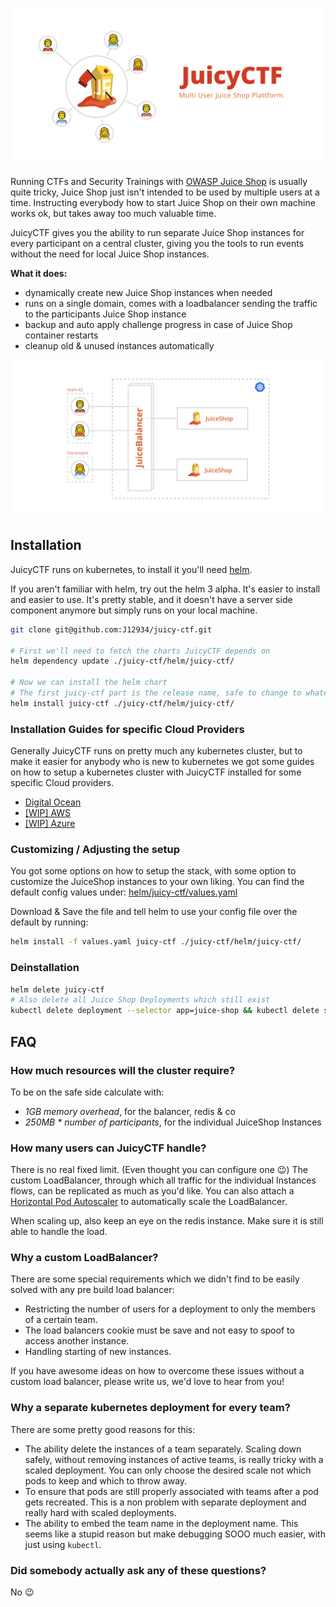 ![Juicy CTF, Multi User Juice Shop Platform](./cover.svg)

Running CTFs and Security Trainings with [OWASP Juice Shop](https://github.com/bkimminich/juice-shop) is usually quite tricky, Juice Shop just isn't intended to be used by multiple users at a time.
Instructing everybody how to start Juice Shop on their own machine works ok, but takes away too much valuable time.

JuicyCTF gives you the ability to run separate Juice Shop instances for every participant on a central cluster, giving you the tools to run events without the need for local Juice Shop instances.

**What it does:**

- dynamically create new Juice Shop instances when needed
- runs on a single domain, comes with a loadbalancer sending the traffic to the participants Juice Shop instance
- backup and auto apply challenge progress in case of Juice Shop container restarts
- cleanup old & unused instances automatically

![Juicy CTF, High Level Architecture Diagram](./high-level-architecture.svg)

## Installation

JuicyCTF runs on kubernetes, to install it you'll need [helm](https://helm.sh).

If you aren't familiar with helm, try out the helm 3 alpha.
It's easier to install and easier to use. It's pretty stable, and it doesn't have a server side component anymore but simply runs on your local machine.

```sh
git clone git@github.com:J12934/juicy-ctf.git

# First we'll need to fetch the charts JuicyCTF depends on
helm dependency update ./juicy-ctf/helm/juicy-ctf/

# Now we can install the helm chart
# The first juicy-ctf part is the release name, safe to change to whatever you like.
helm install juicy-ctf ./juicy-ctf/helm/juicy-ctf/
```

### Installation Guides for specific Cloud Providers

Generally JuicyCTF runs on pretty much any kubernetes cluster, but to make it easier for anybody who is new to kubernetes we got some guides on how to setup a kubernetes cluster with JuicyCTF installed for some specific Cloud providers.

- [Digital Ocean](./guides/digital-ocean/digital-ocean.md)
- [\[WIP\] AWS](./guides/aws/aws.md)
- [\[WIP\] Azure](./guides/azure/azure.md)

### Customizing / Adjusting the setup

You got some options on how to setup the stack, with some option to customize the JuiceShop instances to your own liking.
You can find the default config values under: [helm/juicy-ctf/values.yaml](./helm/juicy-ctf/values.yaml)

Download & Save the file and tell helm to use your config file over the default by running:

```sh
helm install -f values.yaml juicy-ctf ./juicy-ctf/helm/juicy-ctf/
```

### Deinstallation

```sh
helm delete juicy-ctf
# Also delete all Juice Shop Deployments which still exist
kubectl delete deployment --selector app=juice-shop && kubectl delete service --selector app=juice-shop
```

## FAQ

### How much resources will the cluster require?

To be on the safe side calculate with:

- _1GB memory overhead_, for the balancer, redis & co
- _250MB \* number of participants_, for the individual JuiceShop Instances

### How many users can JuicyCTF handle?

There is no real fixed limit. (Even thought you can configure one 😉)
The custom LoadBalancer, through which all traffic for the individual Instances flows, can be replicated as much as you'd like.
You can also attach a [Horizontal Pod Autoscaler](https://kubernetes.io/docs/tasks/run-application/horizontal-pod-autoscale/) to automatically scale the LoadBalancer.

When scaling up, also keep an eye on the redis instance. Make sure it is still able to handle the load.

### Why a custom LoadBalancer?

There are some special requirements which we didn't find to be easily solved with any pre build load balancer:

- Restricting the number of users for a deployment to only the members of a certain team.
- The load balancers cookie must be save and not easy to spoof to access another instance.
- Handling starting of new instances.

If you have awesome ideas on how to overcome these issues without a custom load balancer, please write us, we'd love to hear from you!

### Why a separate kubernetes deployment for every team?

There are some pretty good reasons for this:

- The ability delete the instances of a team separately. Scaling down safely, without removing instances of active teams, is really tricky with a scaled deployment. You can only choose the desired scale not which pods to keep and which to throw away.
- To ensure that pods are still properly associated with teams after a pod gets recreated. This is a non problem with separate deployment and really hard with scaled deployments.
- The ability to embed the team name in the deployment name. This seems like a stupid reason but make debugging SOOO much easier, with just using `kubectl`.

### Did somebody actually ask any of these questions?

No 😉
